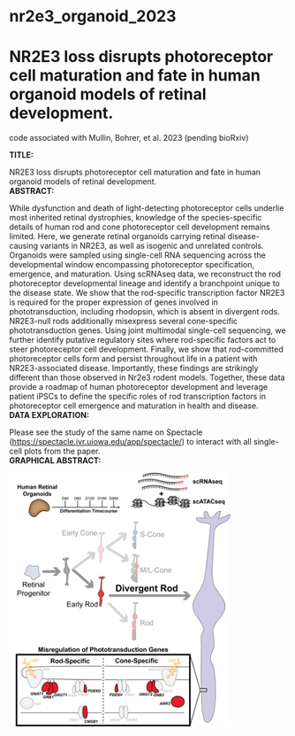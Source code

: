 # nr2e3_organoid_2023

#  NR2E3 loss disrupts photoreceptor cell maturation and fate in human organoid models of retinal development.
code associated with Mullin, Bohrer, et al. 2023 (pending bioRxiv)

<b>TITLE:</b></p>
 NR2E3 loss disrupts photoreceptor cell maturation and fate in human organoid models of retinal development.
 <br /> 
<b>ABSTRACT:</b></p>
 While dysfunction and death of light-detecting photoreceptor cells underlie most inherited retinal dystrophies, knowledge of the species-specific details of human rod and cone photoreceptor cell development remains limited. Here, we generate retinal organoids carrying retinal disease-causing variants in NR2E3, as well as isogenic and unrelated controls. Organoids were sampled using single-cell RNA sequencing across the developmental window encompassing photoreceptor specification, emergence, and maturation. Using scRNAseq data, we reconstruct the rod photoreceptor developmental lineage and identify a branchpoint unique to the disease state. We show that the rod-specific transcription factor NR2E3 is required for the proper expression of genes involved in phototransduction, including rhodopsin, which is absent in divergent rods. NR2E3-null rods additionally misexpress several cone-specific phototransduction genes. Using joint multimodal single-cell sequencing, we further identify putative regulatory sites where rod-specific factors act to steer photoreceptor cell development. Finally, we show that rod-committed photoreceptor cells form and persist throughout life in a patient with NR2E3-associated disease. Importantly, these findings are strikingly different than those observed in Nr2e3 rodent models. Together, these data provide a roadmap of human photoreceptor development and leverage patient iPSCs to define the specific roles of rod transcription factors in photoreceptor cell emergence and maturation in health and disease.
<br /> 
<b>DATA EXPLORATION:</b></p>
 Please see the study of the same name on Spectacle (https://spectacle.ivr.uiowa.edu/app/spectacle/) to interact with all single-cell plots from the paper.
<br /> 
<b>GRAPHICAL ABSTRACT:</b></p>
 <img src="extras/graphical_abstract.jpg" alt="Graphical Abstract" style="width:400px;" class="center">
